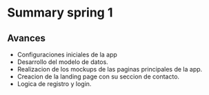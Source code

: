 # Summary spring 1
## Avances
  * Configuraciones iniciales de la app
  * Desarrollo del modelo de datos.
  * Realizacion de los mockups de las paginas principales de la app.
  * Creacion de la landing page con su seccion de contacto.
  * Logica de registro y login.
